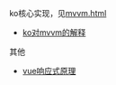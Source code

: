 ko核心实现，见[mvvm.html](../../code/knockout.js/mvvm.html)

- [ko对mvvm的解释](https://knockoutjs.com/documentation/observables.html)

其他
- [vue响应式原理](https://segmentfault.com/a/1190000019700618)
